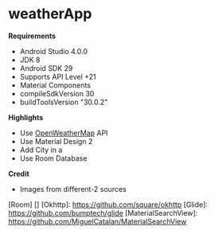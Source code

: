 # weatherApp

**Requirements**
- Android Studio 4.0.0
- JDK 8
- Android SDK 29
- Supports API Level +21
- Material Components
- compileSdkVersion 30
- buildToolsVersion "30.0.2"

**Highlights**
- Use [OpenWeatherMap] API
- Use Material Design 2
- Add City in a 
- Use Room Database


**Credit**
- Images from different-2 sources

    
[OpenWeatherMap]: https://openweathermap.org/
[Support libraries]: https://developer.android.com/jetpack/androidx/
[Retrofit]: https://github.com/square/retrofit
[Room]
[]
[Okhttp]: https://github.com/square/okhttp
[Glide]: https://github.com/bumptech/glide
[MaterialSearchView]: https://github.com/MiguelCatalan/MaterialSearchView





